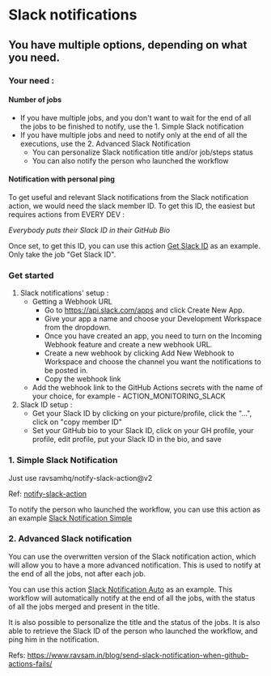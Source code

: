 # Slack notifications

## You have multiple options, depending on what you need.
### Your need :
#### Number of jobs
- If you have multiple jobs, and you don't want to wait for the end of all the jobs to be finished to notify, 
use the 1. Simple Slack notification 
- If you have multiple jobs and need to notify only at the end of all the executions, use the 2. Advanced Slack Notification
  - You can personalize Slack notification title and/or job/steps status
  - You can also notify the person who launched the workflow
  
#### Notification with personal ping

To get useful and relevant Slack notifications from the Slack notification action, we would need the slack member ID.
To get this ID, the easiest but requires actions from EVERY DEV :

_Everybody puts their Slack ID in their GitHub Bio_

Once set, to get this ID, you can use this action [Get Slack ID]() as an example. Only take the job "Get Slack ID".

### Get started

1. Slack notifications' setup :
    - Getting a Webhook URL
        - Go to https://api.slack.com/apps and click Create New App.
        - Give your app a name and choose your Development Workspace from the dropdown.
        - Once you have created an app, you need to turn on the Incoming Webhook feature and create a new webhook URL.
        - Create a new webhook by clicking Add New Webhook to Workspace and choose the channel you want the notifications to be posted in.
        - Copy the webhook link
    - Add the webhook link to the GitHub Actions secrets with the name of your choice, for example - ACTION_MONITORING_SLACK
2. Slack ID setup :
    - Get your Slack ID by clicking on your picture/profile, click the "...", click on "copy member ID"
    - Set your GitHub bio to your Slack ID, click on your GH profile, your profile, edit profile, put your Slack ID in the bio, and save

### 1. Simple Slack Notification

Just use ravsamhq/notify-slack-action@v2

Ref: [notify-slack-action](https://github.com/ravsamhq/notify-slack-action)

To notify the person who launched the workflow, you can use this action as an example [Slack Notification Simple]()

### 2. Advanced Slack notification

You can use the overwritten version of the Slack notification action, which will allow you to have a more advanced notification.
This is used to notify at the end of all the jobs, not after each job.

You can use this action [Slack Notification Auto]() as an example.
This workflow will automatically notify at the end of all the jobs, with the status of all the jobs merged and present in the title.

It is also possible to personalize the title and the status of the jobs.
It is also able to retrieve the Slack ID of the person who launched the workflow, and ping him in the notification.




Refs:
https://www.ravsam.in/blog/send-slack-notification-when-github-actions-fails/




